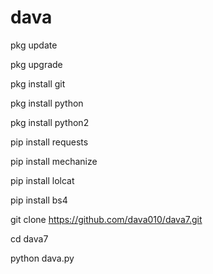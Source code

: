 # dava

pkg update

pkg upgrade

pkg install git

pkg install python

pkg install python2

pip install requests

pip install mechanize

pip install lolcat

pip install bs4

git clone https://github.com/dava010/dava7.git

cd dava7

python dava.py
